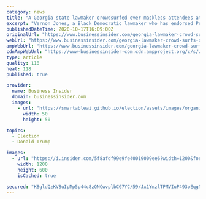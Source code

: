 ```yaml
---
category: news
title: "A Georgia state lawmaker crowdsurfed over maskless attendees at a Georgia Trump rally"
excerpt: "Vernon Jones, a Black Democratic lawmaker who has endorsed President Trump for reelection, defied health guidelines with the stunt."
publishedDateTime: 2020-10-17T16:09:00Z
originalUrl: "https://www.businessinsider.com/georgia-lawmaker-crowd-surfs-over-maskless-trump-supporters-at-rally-2020-10"
webUrl: "https://www.businessinsider.com/georgia-lawmaker-crowd-surfs-over-maskless-trump-supporters-at-rally-2020-10"
ampWebUrl: "https://www.businessinsider.com/georgia-lawmaker-crowd-surfs-over-maskless-trump-supporters-at-rally-2020-10?amp"
cdnAmpWebUrl: "https://www-businessinsider-com.cdn.ampproject.org/c/s/www.businessinsider.com/georgia-lawmaker-crowd-surfs-over-maskless-trump-supporters-at-rally-2020-10?amp"
type: article
quality: 118
heat: 118
published: true

provider:
  name: Business Insider
  domain: businessinsider.com
  images:
    - url: "https://smartableai.github.io/election/assets/images/organizations/businessinsider.com-50x50.jpg"
      width: 50
      height: 50

topics:
  - Election
  - Donald Trump

images:
  - url: "https://i.insider.com/5f8afdf99e9fe40019009ee6?width=1200&format=jpeg"
    width: 1200
    height: 600
    isCached: true

secured: "K8gldQzKV8uIpMp5p44c8zQNCwvplbCG7YC/59/Jx1YmzlTPMVIuP493oEqgNelPZrl0tvInjTQc2NxMqiUU0hZ2FutVBf98Rc+YOAROkPVOJlyMZovjARFvNtCzRErK/QfYaHqo9q6qL0/DICAHgqJ4IdEm8KPDKYIuBqfeKo5s5IRLH+bJ4OAzttGyPrfuibDs/5HgTkKFYhxQ9hmt1AyJ+iu1Z43vYy8p3YafeYCQY5Pf1+IdHz26LHNC3QW1qnfZXqtdjAlZQjhtvapeBMfhqqmGPfiO1agxoMT1rJLykR60eJJDOrJ4W7QndRhR6WdGDund80igU8lMyapMsgfbCfTyD4Vcg/CF0PcGRwc=;wa14c9x1v7jDx97Eay6RTg=="
---
```



